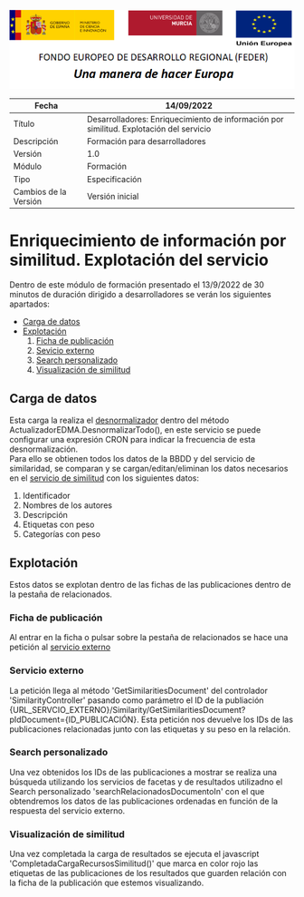 ![](../Docs/media/CabeceraDocumentosMD.png)

| Fecha                 | 14/09/2022                                |
| --------------------- | ---------------------------------------- |
| Título                | Desarrolladores: Enriquecimiento de información por similitud. Explotación del servicio|
| Descripción           | Formación para desarrolladores |
| Versión               | 1.0                                      |
| Módulo                | Formación                            |
| Tipo                  | Especificación                           |
| Cambios de la Versión | Versión inicial                          |

# Enriquecimiento de información por similitud. Explotación del servicio

Dentro de este módulo  de formación presentado el 13/9/2022 de 30 minutos de duración dirigido a desarrolladores se verán los siguientes apartados:
 - [Carga de datos](#carga-de-datos)
 - [Explotación](#explotación)
   1. [Ficha de publicación](#ficha-de-publicación)
   2. [Sevicio externo](#servicio-externo)
   3. [Search personalizado](#search-personalizado)
   4. [Visualización de similitud](#visualización-de-similitud)

## Carga de datos
Esta carga la realiza el [desnormalizador](https://github.com/HerculesCRUE/HerculesED/tree/main/src/Hercules.ED.Desnormalizador) dentro del método ActualizadorEDMA.DesnormalizarTodo(), en este servicio se puede configurar una expresión CRON para indicar la frecuencia de esta desnormalización.  
Para ello se obtienen todos los datos de la BBDD y del servicio de similaridad, se comparan y se cargan/editan/eliminan los datos necesarios en el [servicio de similitud](https://github.com/HerculesCRUE/HerculesED/tree/main/src/Hercules.ED.Enrichment/Similitud) con los siguientes datos:
 1. Identificador
 2. Nombres de los autores
 3. Descripción
 4. Etiquetas con peso
 5. Categorías con peso
 

## Explotación
Estos datos se explotan dentro de las fichas de las publicaciones dentro de la pestaña de relacionados.

### Ficha de publicación
Al entrar en la ficha o pulsar sobre la pestaña de relacionados se hace una petición al [servicio externo](https://github.com/HerculesCRUE/HerculesMA/tree/main/src/Hercules.MA.ServicioExterno) 

### Servicio externo
La petición llega al método 'GetSimilaritiesDocument' del controlador 'SimilarityController' pasando como parámetro el ID de la publiación {URL_SERVCIO_EXTERNO}/Similarity/GetSimilaritiesDocument?pIdDocument={ID_PUBLICACIÓN}. Esta petición nos devuelve los IDs de las publicaciones relacionadas junto con las etiquetas y su peso en la relación.

### Search personalizado
Una vez obtenidos los IDs de las publicaciones a mostrar se realiza una búsqueda utilizando los servicios de facetas y de resultados utilizadno el Search personalizado 'searchRelacionadosDocumentoIn' con el que obtendremos los datos de las publicaciones ordenadas en función de la respuesta del servicio externo.

### Visualización de similitud
Una vez completada la carga de resultados se ejecuta el javascript 'CompletadaCargaRecursosSimilitud()' que marca en color rojo las etiquetas de las publicaciones de los resultados que guarden relación con la ficha de la publicación que estemos visualizando.
